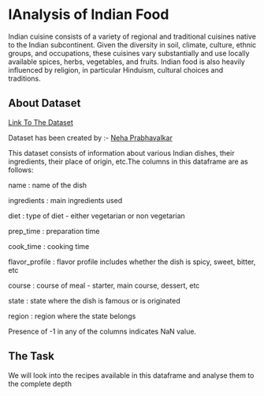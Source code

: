 <h1>IAnalysis of Indian Food</h1>

Indian cuisine consists of a variety of regional and traditional cuisines native to the Indian subcontinent. Given the diversity in soil, climate, culture, ethnic groups, and occupations, these cuisines vary substantially and use locally available spices, herbs, vegetables, and fruits. Indian food is also heavily influenced by religion, in particular Hinduism, cultural choices and traditions.

<h2>About Dataset</h2>
<a href="https://www.kaggle.com/datasets/nehaprabhavalkar/indian-food-101">Link To The Dataset</a> 

Dataset has been created by :- <a href="https://www.kaggle.com/nehaprabhavalkar ">Neha Prabhavalkar</a>


This dataset consists of information about various Indian dishes, their ingredients, their place of origin, etc.The columns in this dataframe are as follows:

name : name of the dish

ingredients : main ingredients used

diet : type of diet - either vegetarian or non vegetarian

prep_time : preparation time

cook_time : cooking time

flavor_profile : flavor profile includes whether the dish is spicy, sweet, bitter, etc

course : course of meal - starter, main course, dessert, etc

state : state where the dish is famous or is originated

region : region where the state belongs

Presence of -1 in any of the columns indicates NaN value.


<h2>The Task</h2>

We will look into the recipes available in this dataframe and analyse them to the complete depth
<br>
